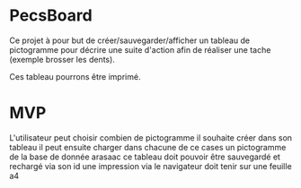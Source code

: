 # PecsBoard

Ce projet à pour but de créer/sauvegarder/afficher un tableau de pictogramme pour décrire une suite d'action
afin de réaliser une tache (exemple brosser les dents).

Ces tableau pourrons être imprimé.

# MVP

L'utilisateur peut choisir combien de pictogramme il souhaite créer dans son tableau
il peut ensuite charger dans chacune de ce cases un pictogramme de la base de donnée arasaac
ce tableau doit pouvoir être sauvegardé et rechargé via son id
une impression via le navigateur doit tenir sur une feuille a4